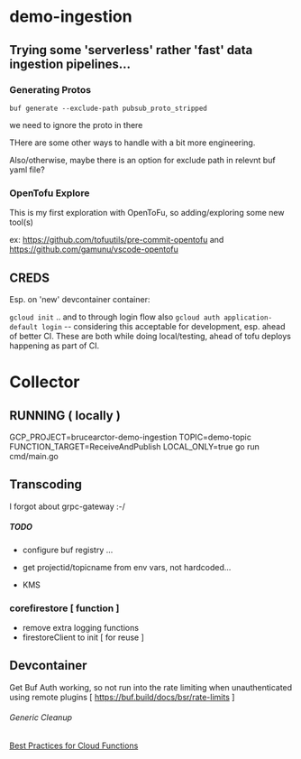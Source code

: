 # demo-ingestion

## Trying some 'serverless' rather 'fast' data ingestion pipelines...



### Generating Protos
`buf generate --exclude-path pubsub_proto_stripped`

we need to ignore the proto in there

THere are some other ways to handle with a bit more engineering.

Also/otherwise, maybe there is an option for exclude path in relevnt buf yaml file?


### OpenTofu Explore

This is my first exploration with OpenToFu, so adding/exploring some new tool(s)

ex: https://github.com/tofuutils/pre-commit-opentofu and https://github.com/gamunu/vscode-opentofu




## CREDS
Esp. on 'new' devcontainer container:

`gcloud init` .. and to through login flow
also `gcloud auth application-default login` -- considering this acceptable for development, esp. ahead of better CI.
These are both while doing local/testing, ahead of tofu deploys happening as part of CI.



# Collector


## RUNNING ( locally )
GCP_PROJECT=brucearctor-demo-ingestion TOPIC=demo-topic FUNCTION_TARGET=ReceiveAndPublish LOCAL_ONLY=true go run cmd/main.go

## Transcoding
I forgot about grpc-gateway :-/




##### TODO

* configure buf registry ...

* get projectid/topicname from env vars, not hardcoded...

* KMS


### corefirestore [ function ]

* remove extra logging functions
* firestoreClient to init [ for reuse ]



## Devcontainer

Get Buf Auth working, so not run into the rate limiting when unauthenticated using remote plugins [ https://buf.build/docs/bsr/rate-limits ]






###### Generic Cleanup

[Best Practices for Cloud Functions](https://cloud.google.com/functions/docs/bestpractices/tips)

